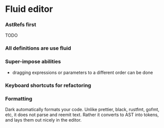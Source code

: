 # Fluid editor

### AstRefs first

TODO

### All definitions are use fluid

### Super-impose abilities

* dragging expressions or parameters to a different order can be done 

### Keyboard shortcuts for refactoring

### Formatting

Dark automatically formats your code. Unlike prettier, black, rustfmt, gofmt, etc, it does not parse and reemit text. Rather it converts to AST into tokens, and lays them out nicely in the editor.

